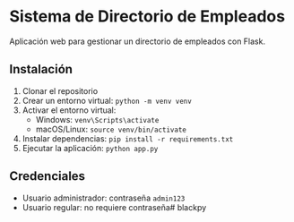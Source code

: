 # Sistema de Directorio de Empleados

Aplicación web para gestionar un directorio de empleados con Flask.

## Instalación

1. Clonar el repositorio
2. Crear un entorno virtual: `python -m venv venv`
3. Activar el entorno virtual:
   - Windows: `venv\Scripts\activate`
   - macOS/Linux: `source venv/bin/activate`
4. Instalar dependencias: `pip install -r requirements.txt`
5. Ejecutar la aplicación: `python app.py`

## Credenciales
- Usuario administrador: contraseña `admin123`
- Usuario regular: no requiere contraseña# blackpy

